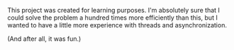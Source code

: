 This project was created for learning purposes. I'm absolutely sure that I could solve the problem a hundred times more efficiently than this, but I wanted to have a little more experience with threads and asynchronization.

(And after all, it was fun.)

